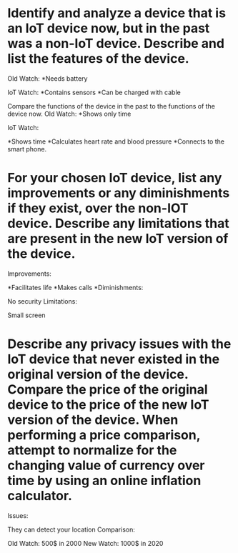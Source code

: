 # Identify and analyze a device that is an IoT device now, but in the past was a non-IoT device. Describe and list the features of the device.

Old Watch:
*Needs battery 

IoT Watch:
*Contains sensors
*Can be charged with cable

Compare the functions of the device in the past to the functions of the device now.
Old Watch:
*Shows only time

IoT Watch:

*Shows time
*Calculates heart rate and blood pressure
*Connects to the smart phone.

# For your chosen IoT device, list any improvements or any diminishments if they exist, over the non-IOT device. Describe any limitations that are present in the new IoT version of the device.
Improvements:

*Facilitates life
*Makes calls
*Diminishments:

No security
Limitations:

Small screen

# Describe any privacy issues with the IoT device that never existed in the original version of the device. Compare the price of the original device to the price of the new IoT version of the device. When performing a price comparison, attempt to normalize for the changing value of currency over time by using an online inflation calculator.
Issues:

They can detect your location
Comparison:

Old Watch: 500$ in 2000
New Watch: 1000$ in 2020
